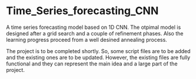 # Time_Series_forecasting_CNN
A time series forecasting model based on 1D CNN.
The otpimal model is designed after a grid search and a couple of refinement phases.
Also the learning progress proceed from a well desined annealing process.

The project is to be completed shortly.
So, some script files are to be added and the existing ones are to be updated.
However, the existing files are fully functional and they can represent the main idea and a large part of the project.
